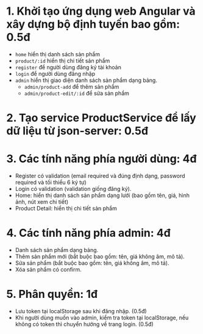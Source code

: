 # 1. Khởi tạo ứng dụng web Angular và xây dựng bộ định tuyến bao gồm: 0.5đ

- `home` hiển thị danh sách sản phẩm
- `product/:id` hiển thị chi tiết sản phẩm
- `register` để người dùng đăng ký tài khoản
- `login` để người dùng đăng nhập
- `admin` hiển thị giao diện danh sách sản phẩm dạng bảng.
  - `admin/product-add` để thêm sản phẩm
  - `admin/product-edit/:id` để sửa sản phẩm

# 2. Tạo service ProductService để lấy dữ liệu từ json-server: 0.5đ

# 3. Các tính năng phía người dùng: 4đ

- Register có validation (email required và đúng định dạng, password required và tối thiểu 6 ký tự)
- Login có validation (validation giống đăng ký).
- Home: hiển thị danh sách sản phẩm dạng lưới (bao gồm tên, giá, hình ảnh, nút xem chi tiết)
- Product Detail: hiển thị chi tiết sản phẩm

# 4. Các tính năng phía admin: 4đ

- Danh sách sản phẩm dạng bảng.
- Thêm sản phẩm mới (bắt buộc bao gồm: tên, giá không âm, mô tả).
- Sửa sản phẩm (bắt buộc bao gồm: tên, giá không âm, mô tả).
- Xóa sản phẩm có confirm.

# 5. Phân quyền: 1đ

- Lưu token tại localStorage sau khi đăng nhập. (0.5đ)
- Khi người dùng muốn vào admin, kiểm tra token tại localStorage, nếu không có token thì chuyển hướng về trang login. (0.5đ)

